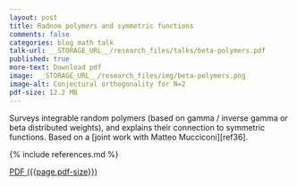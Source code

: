 ```yaml
---
layout: post
title: Radnom polymers and symmetric functions
comments: false
categories: blog math talk
talk-url: __STORAGE_URL__/research_files/talks/beta-polymers.pdf
published: true
more-text: Download pdf
image: __STORAGE_URL__/research_files/img/beta-polymers.png
image-alt: Conjectural orthogonality for N=2
pdf-size: 12.2 MB
---
```


Surveys integrable random polymers (based on gamma / inverse gamma or beta distributed weights), and explains their connection to symmetric functions. Based on a [joint work with Matteo Mucciconi][ref36].

{% include references.md %}

<!--more-->

<a href="{{ page.talk-url | replace: '__STORAGE_URL__', site.storage_url}}" target="_blank">PDF ({{page.pdf-size}})</a>
